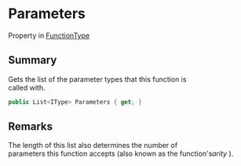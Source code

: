 # Parameters

Property in [FunctionType](yarn.functiontype.md)

## Summary

Gets the list of the parameter types that this function is\
called with.

```csharp
public List<IType> Parameters { get; }
```

## Remarks

The length of this list also determines the number of\
parameters this function accepts (also known as the function'&#x73;_&#x61;rity_ ).
